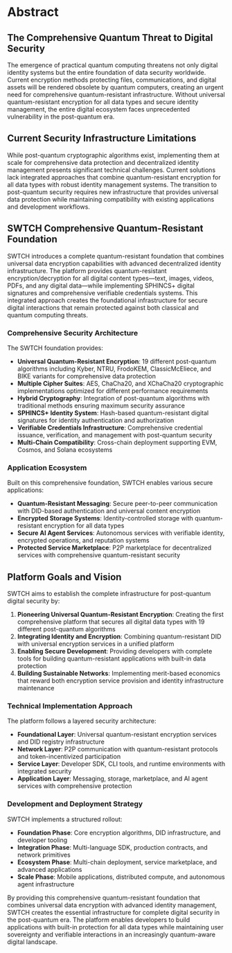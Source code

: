 # Abstract

## The Comprehensive Quantum Threat to Digital Security
The emergence of practical quantum computing threatens not only digital identity systems but the entire foundation of data security worldwide. Current encryption methods protecting files, communications, and digital assets will be rendered obsolete by quantum computers, creating an urgent need for comprehensive quantum-resistant infrastructure. Without universal quantum-resistant encryption for all data types and secure identity management, the entire digital ecosystem faces unprecedented vulnerability in the post-quantum era.

## Current Security Infrastructure Limitations
While post-quantum cryptographic algorithms exist, implementing them at scale for comprehensive data protection and decentralized identity management presents significant technical challenges. Current solutions lack integrated approaches that combine quantum-resistant encryption for all data types with robust identity management systems. The transition to post-quantum security requires new infrastructure that provides universal data protection while maintaining compatibility with existing applications and development workflows.

## SWTCH Comprehensive Quantum-Resistant Foundation
SWTCH introduces a complete quantum-resistant foundation that combines universal data encryption capabilities with advanced decentralized identity infrastructure. The platform provides quantum-resistant encryption/decryption for all digital content types—text, images, videos, PDFs, and any digital data—while implementing SPHINCS+ digital signatures and comprehensive verifiable credentials systems. This integrated approach creates the foundational infrastructure for secure digital interactions that remain protected against both classical and quantum computing threats.

### Comprehensive Security Architecture
The SWTCH foundation provides:
- **Universal Quantum-Resistant Encryption**: 19 different post-quantum algorithms including Kyber, NTRU, FrodoKEM, ClassicMcEliece, and BIKE variants for comprehensive data protection
- **Multiple Cipher Suites**: AES, ChaCha20, and XChaCha20 cryptographic implementations optimized for different performance requirements
- **Hybrid Cryptography**: Integration of post-quantum algorithms with traditional methods ensuring maximum security assurance
- **SPHINCS+ Identity System**: Hash-based quantum-resistant digital signatures for identity authentication and authorization
- **Verifiable Credentials Infrastructure**: Comprehensive credential issuance, verification, and management with post-quantum security
- **Multi-Chain Compatibility**: Cross-chain deployment supporting EVM, Cosmos, and Solana ecosystems

### Application Ecosystem
Built on this comprehensive foundation, SWTCH enables various secure applications:
- **Quantum-Resistant Messaging**: Secure peer-to-peer communication with DID-based authentication and universal content encryption
- **Encrypted Storage Systems**: Identity-controlled storage with quantum-resistant encryption for all data types
- **Secure AI Agent Services**: Autonomous services with verifiable identity, encrypted operations, and reputation systems
- **Protected Service Marketplace**: P2P marketplace for decentralized services with comprehensive quantum-resistant security

## Platform Goals and Vision
SWTCH aims to establish the complete infrastructure for post-quantum digital security by:

1. **Pioneering Universal Quantum-Resistant Encryption**: Creating the first comprehensive platform that secures all digital data types with 19 different post-quantum algorithms
2. **Integrating Identity and Encryption**: Combining quantum-resistant DID with universal encryption services in a unified platform
3. **Enabling Secure Development**: Providing developers with complete tools for building quantum-resistant applications with built-in data protection
4. **Building Sustainable Networks**: Implementing merit-based economics that reward both encryption service provision and identity infrastructure maintenance

### Technical Implementation Approach
The platform follows a layered security architecture:
- **Foundational Layer**: Universal quantum-resistant encryption services and DID registry infrastructure
- **Network Layer**: P2P communication with quantum-resistant protocols and token-incentivized participation
- **Service Layer**: Developer SDK, CLI tools, and runtime environments with integrated security
- **Application Layer**: Messaging, storage, marketplace, and AI agent services with comprehensive protection

### Development and Deployment Strategy
SWTCH implements a structured rollout:
- **Foundation Phase**: Core encryption algorithms, DID infrastructure, and developer tooling
- **Integration Phase**: Multi-language SDK, production contracts, and network primitives
- **Ecosystem Phase**: Multi-chain deployment, service marketplace, and advanced applications  
- **Scale Phase**: Mobile applications, distributed compute, and autonomous agent infrastructure

By providing this comprehensive quantum-resistant foundation that combines universal data encryption with advanced identity management, SWTCH creates the essential infrastructure for complete digital security in the post-quantum era. The platform enables developers to build applications with built-in protection for all data types while maintaining user sovereignty and verifiable interactions in an increasingly quantum-aware digital landscape.
